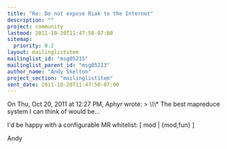 ```yaml
---
title: "Re: Do not expose Riak to the Internet"
description: ""
project: community
lastmod: 2011-10-20T11:47:50-07:00
sitemap:
  priority: 0.2
layout: mailinglistitem
mailinglist_id: "msg05215"
mailinglist_parent_id: "msg05213"
author_name: "Andy Skelton"
project_section: "mailinglistitem"
sent_date: 2011-10-20T11:47:50-07:00
---
```



On Thu, Oct 20, 2011 at 12:27 PM, Aphyr  wrote:
&gt; \\*\\*\\* The best mapreduce system I can think of would be...

I'd be happy with a configurable MR whitelist: [ mod | {mod,fun} ]

Andy

